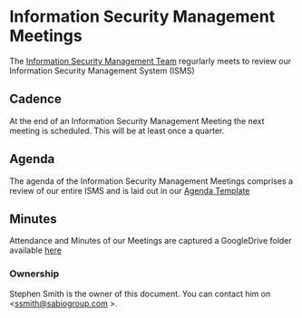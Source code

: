 # Information Security Management Meetings

The [Information Security Management Team](../README.md#contacts) regurlarly meets to review our
Information Security Management System (ISMS)

## Cadence

At the end of an Information Security Management Meeting the next meeting is
scheduled. This will be at least once a quarter.

## Agenda

The agenda of the Information Security Management Meetings comprises a review of
our entire ISMS and is laid out in our [Agenda Template](https://docs.google.com/document/d/1cx8bazH4vZJEZtiGf06q9flLGIkU_p2lAemSE2goRQc/edit?usp=sharing)

## Minutes

Attendance and Minutes of our Meetings are captured a GoogleDrive folder
available
[here](https://drive.google.com/drive/folders/1bssvzvm2X7t6jE32UI6fi-WoD2oF4a2K)

### Ownership

Stephen Smith is the owner of this document. You can contact him on
<ssmith@sabiogroup.com >.
